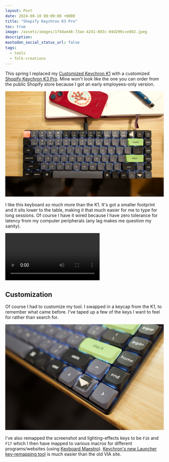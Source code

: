 ```yaml
---
layout: Post
date: 2024-08-10 00:00:00 +0000
title: "Shopify Keychron K3 Pro"
toc: true
image: /assets/images/1f4dae48-73ae-4241-803c-04d299cce802.jpeg
description: 
mastodon_social_status_url: false
tags: 
  - tools
  - folk-creations
---
```




This spring I replaced my [Customized Keychron K1](https://www.joshbeckman.org/blog/keyboard-update-customized-keychron-k1) with a customized [Shopify Keychron K3 Pro](https://shopify.supply/products/shopify-keyboard). Mine won't look like the one you can order from the public Shopify store because I got an early employees-only version.

![L1080125](/assets/images/1f4dae48-73ae-4241-803c-04d299cce802.jpeg)

I like this keyboard _so_ much more than the K1. It's got a smaller footprint and it sits lower to the table, making it that much easier for me to type for long sessions. Of course I have it wired because I have zero tolerance for latency from my computer peripherals (any lag makes me question my sanity).

<video controls src="/assets/videos/9f582be5-f3db-485b-b477-4ed53f0bed3c
.9f582be5-f3db-485b-b477-4ed53f0bed3chttps://github.com/user-attachments/assets/9f582be5-f3db-485b-b477-4ed53f0bed3c
15' (No such file or directory)"></video>

## Customization

Of course I had to customize my tool. I swapped in a keycap from the K1, to remember what came before. I've taped up a few of the keys I want to feel for rather than search for.

![L1080128](/assets/images/1e982235-358d-4323-9c5a-86bcd5a4f65d.jpeg)

I've also remapped the screenshot and lighting-effects keys to be `F16` and `F17` which I then have mapped to various macros for different programs/websites (using [Keyboard Maestro](https://www.keyboardmaestro.com/main/)). [Keychron's new Launcher key-remapping tool](https://www.keychron.com/blogs/news/how-to-use-launcher-to-program-your-keyboard) is much easier than the old VIA site.

